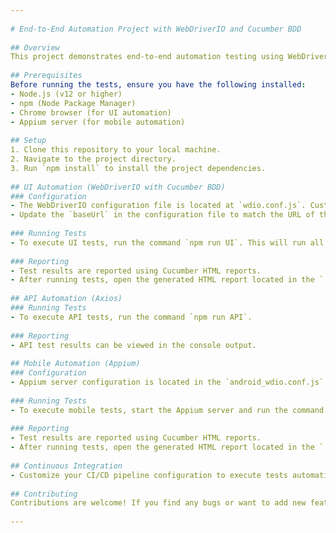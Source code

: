 ```yaml
---
 
# End-to-End Automation Project with WebDriverIO and Cucumber BDD
 
## Overview
This project demonstrates end-to-end automation testing using WebDriverIO with Cucumber BDD for structured behavior-driven development. It covers UI, API, and mobile automation. Additionally, it utilizes Cucumber HTML reports for clear and comprehensive test result visualization.
 
## Prerequisites
Before running the tests, ensure you have the following installed:
- Node.js (v12 or higher)
- npm (Node Package Manager)
- Chrome browser (for UI automation)
- Appium server (for mobile automation)
 
## Setup
1. Clone this repository to your local machine.
2. Navigate to the project directory.
3. Run `npm install` to install the project dependencies.
 
## UI Automation (WebDriverIO with Cucumber BDD)
### Configuration
- The WebDriverIO configuration file is located at `wdio.conf.js`. Customize settings such as browser choice, test framework, and test execution environments in this file.
- Update the `baseUrl` in the configuration file to match the URL of the application under test.
 
### Running Tests
- To execute UI tests, run the command `npm run UI`. This will run all feature files specified in the `./features` directory.
 
### Reporting
- Test results are reported using Cucumber HTML reports.
- After running tests, open the generated HTML report located in the `.tmp/report/index.html` directory in your browser for detailed test results visualization.
 
## API Automation (Axios)
### Running Tests
- To execute API tests, run the command `npm run API`.
 
### Reporting
- API test results can be viewed in the console output.
 
## Mobile Automation (Appium)
### Configuration
- Appium server configuration is located in the `android_wdio.conf.js` file. Update device capabilities and other settings as needed.
 
### Running Tests
- To execute mobile tests, start the Appium server and run the command `npm run suite-MOBILE`.
 
### Reporting
- Test results are reported using Cucumber HTML reports.
- After running tests, open the generated HTML report located in the `.tmp/report/index.html` directory in your browser for detailed test results visualization.
 
## Continuous Integration
- Customize your CI/CD pipeline configuration to execute tests automatically on code changes.
 
## Contributing
Contributions are welcome! If you find any bugs or want to add new features, feel free to submit a pull request.
 
---
```

